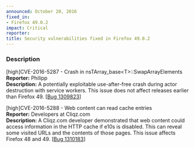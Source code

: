 ```yaml
---
announced: October 20, 2016
fixed_in:
- Firefox 49.0.2
impact: Critical
reporter: 
title: Security vulnerabilities fixed in Firefox 49.0.2
---
```


<h3>Description</h3>

<p id="CVE-2016-5287"><span class="level high">[high]</span>CVE-2016-5287 - Crash in nsTArray_base&lt;T&gt;::SwapArrayElements<T><br />
<strong>Reporter:</strong> Philipp<br />
<strong>Description:</strong> A potentially exploitable use-after-free crash during actor destruction with service workers. This issue does not affect releases earlier than Firefox 49. [<a href="https://bugzilla.mozilla.org/show_bug.cgi?id=1309823">Bug 1309823</a>]
</p>

<p id="CVE-2016-5288"><span class="level high">[high]</span>CVE-2016-5288 - Web content can read cache entries<br />
<strong>Reporter:</strong> Developers at Cliqz.com<br />
<strong>Description:</strong> A Cliqz.com developer demonstrated that web content could access information in the HTTP cache if e10s is disabled. This can reveal some visited URLs and the contents of those pages. This issue affects Firefox 48 and 49. [<a href="https://bugzilla.mozilla.org/show_bug.cgi?id=1310183">Bug 1310183</a>]
</p>

